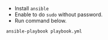 - Install `ansible`
- Enable to do `sudo` without password.
- Run command below.

```
ansible-playbook playbook.yml
```
